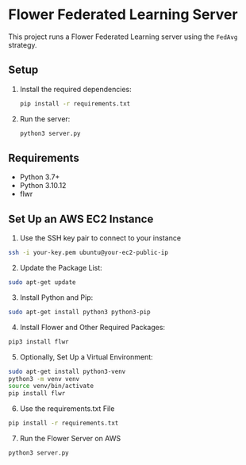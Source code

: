 # Flower Federated Learning Server

This project runs a Flower Federated Learning server using the `FedAvg` strategy.

## Setup

1. Install the required dependencies:
   ```bash
   pip install -r requirements.txt
   ```

2. Run the server:
   ```bash
   python3 server.py
   ```

## Requirements

- Python 3.7+
- Python 3.10.12
- flwr



## Set Up an AWS EC2 Instance

1. Use the SSH key pair to connect to your instance
```bash
ssh -i your-key.pem ubuntu@your-ec2-public-ip
```
2. Update the Package List:
```bash
sudo apt-get update
```
3. Install Python and Pip:
```bash
sudo apt-get install python3 python3-pip
```
4. Install Flower and Other Required Packages:
```bash
pip3 install flwr
```
5. Optionally, Set Up a Virtual Environment:
```bash
sudo apt-get install python3-venv
python3 -m venv venv
source venv/bin/activate
pip install flwr
```
6. Use the requirements.txt File
```bash
pip install -r requirements.txt
```
7. Run the Flower Server on AWS
```bash
python3 server.py
```
